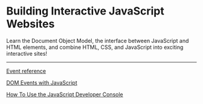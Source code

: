 # Building Interactive JavaScript Websites

Learn the Document Object Model, the interface between JavaScript and HTML elements, and combine HTML, CSS, and JavaScript into exciting interactive sites!

---

[Event reference](https://developer.mozilla.org/en-US/docs/Web/Events)

[DOM Events with JavaScript](https://www.codecademy.com/learn/paths/web-development/tracks/build-interactive-websites/modules/dom-javascript-events/cheatsheet)

[How To Use the JavaScript Developer Console](https://www.digitalocean.com/community/tutorials/how-to-use-the-javascript-developer-console)

